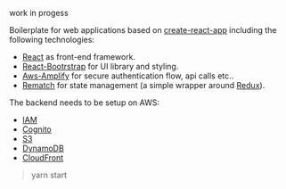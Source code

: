 work in progess

Boilerplate for web applications based on [create-react-app](https://github.com/facebook/create-react-app) including the following technologies:

- [React](https://reactjs.org) as front-end framework.
- [React-Bootrstrap](https://react-bootstrap.github.io/) for UI library and styling.
- [Aws-Amplify](https://aws-amplify.github.io/amplify-js/media/quick_start) for secure authentication flow, api calls etc..
- [Rematch](https://rematch.gitbooks.io/rematch/) for state management (a simple wrapper around [Redux](https://redux.js.org)).

The backend needs to be setup on AWS:
- [IAM](https://docs.aws.amazon.com/iam/index.html#lang/en_us)
- [Cognito](https://docs.aws.amazon.com/cognito/index.html#lang/en_us)
- [S3](https://docs.aws.amazon.com/s3/index.html#lang/en_us)
- [DynamoDB](https://docs.aws.amazon.com/dynamodb/index.html#lang/en_us)
- [CloudFront](https://docs.aws.amazon.com/cloudfront/index.html#lang/en_us)

> yarn start